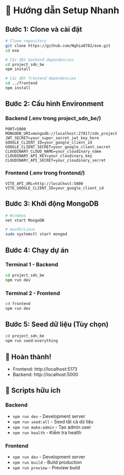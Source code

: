 # 🚀 Hướng dẫn Setup Nhanh

## Bước 1: Clone và cài đặt

```bash
# Clone repository
git clone https://github.com/Nghia0782/exe.git
cd exe

# Cài đặt backend dependencies
cd project_sdn_be
npm install

# Cài đặt frontend dependencies
cd ../frontend
npm install
```

## Bước 2: Cấu hình Environment

### Backend (.env trong project_sdn_be/)
```env
PORT=5000
MONGODB_URI=mongodb://localhost:27017/sdn_project
JWT_SECRET=your_super_secret_jwt_key_here
GOOGLE_CLIENT_ID=your_google_client_id
GOOGLE_CLIENT_SECRET=your_google_client_secret
CLOUDINARY_CLOUD_NAME=your_cloudinary_name
CLOUDINARY_API_KEY=your_cloudinary_key
CLOUDINARY_API_SECRET=your_cloudinary_secret
```

### Frontend (.env trong frontend/)
```env
VITE_API_URL=http://localhost:5000
VITE_GOOGLE_CLIENT_ID=your_google_client_id
```

## Bước 3: Khởi động MongoDB

```bash
# Windows
net start MongoDB

# macOS/Linux
sudo systemctl start mongod
```

## Bước 4: Chạy dự án

### Terminal 1 - Backend
```bash
cd project_sdn_be
npm run dev
```

### Terminal 2 - Frontend
```bash
cd frontend
npm run dev
```

## Bước 5: Seed dữ liệu (Tùy chọn)

```bash
cd project_sdn_be
npm run seed:everything
```

## 🎉 Hoàn thành!

- Frontend: http://localhost:5173
- Backend: http://localhost:5000

## 🔧 Scripts hữu ích

### Backend
- `npm run dev` - Development server
- `npm run seed:all` - Seed tất cả dữ liệu
- `npm run make:admin` - Tạo admin user
- `npm run health` - Kiểm tra health

### Frontend
- `npm run dev` - Development server
- `npm run build` - Build production
- `npm run preview` - Preview build
